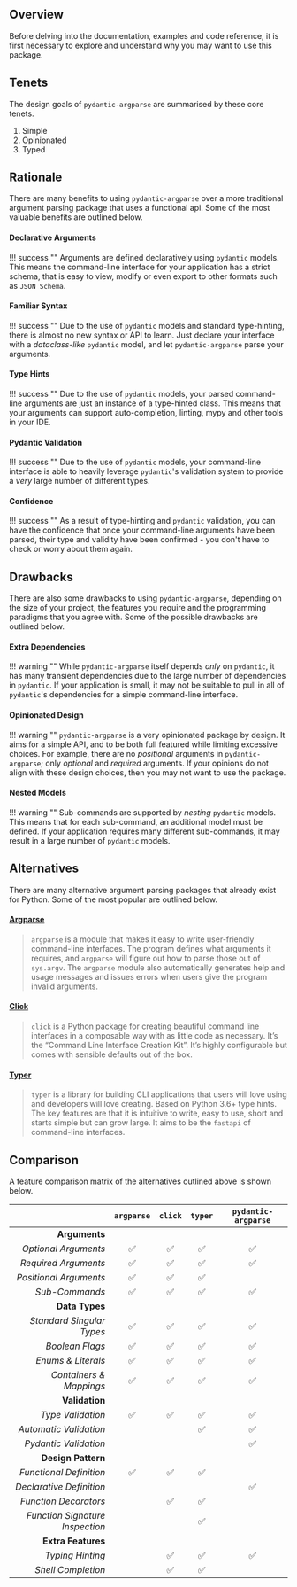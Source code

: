 ## Overview
Before delving into the documentation, examples and code reference, it is first
necessary to explore and understand why you may want to use this package.

## Tenets
The design goals of `pydantic-argparse` are summarised by these core tenets.

1. Simple
2. Opinionated
3. Typed

## Rationale
There are many benefits to using `pydantic-argparse` over a more traditional
argument parsing package that uses a functional api. Some of the most valuable
benefits are outlined below.

#### Declarative Arguments
!!! success ""
    Arguments are defined declaratively using `pydantic` models. This means the
    command-line interface for your application has a strict schema, that is
    easy to view, modify or even export to other formats such as `JSON Schema`.

#### Familiar Syntax
!!! success ""
    Due to the use of `pydantic` models and standard type-hinting, there is
    almost no new syntax or API to learn. Just declare your interface with a
    *dataclass-like* `pydantic` model, and let `pydantic-argparse` parse your
    arguments.

#### Type Hints
!!! success ""
    Due to the use of `pydantic` models, your parsed command-line arguments are
    just an instance of a type-hinted class. This means that your arguments can
    support auto-completion, linting, mypy and other tools in your IDE.

#### Pydantic Validation
!!! success ""
    Due to the use of `pydantic` models, your command-line interface is able to
    heavily leverage `pydantic`'s validation system to provide a *very* large
    number of different types.

#### Confidence
!!! success ""
    As a result of type-hinting and `pydantic` validation, you can have the
    confidence that once your command-line arguments have been parsed, their
    type and validity have been confirmed - you don't have to check or worry
    about them again.

## Drawbacks
There are also some drawbacks to using `pydantic-argparse`, depending on the
size of your project, the features you require and the programming paradigms
that you agree with. Some of the possible drawbacks are outlined below.

#### Extra Dependencies
!!! warning ""
    While `pydantic-argparse` itself depends *only* on `pydantic`, it has many
    transient dependencies due to the large number of dependencies in
    `pydantic`. If your application is small, it may not be suitable to pull
    in all of `pydantic`'s dependencies for a simple command-line interface.

#### Opinionated Design
!!! warning ""
    `pydantic-argparse` is a very opinionated package by design. It aims for a
    simple API, and to be both full featured while limiting excessive choices.
    For example, there are no *positional* arguments in `pydantic-argparse`;
    only *optional* and *required* arguments. If your opinions do not align
    with these design choices, then you may not want to use the package.

#### Nested Models
!!! warning ""
    Sub-commands are supported by *nesting* `pydantic` models. This means that
    for each sub-command, an additional model must be defined. If your
    application requires many different sub-commands, it may result in a large
    number of `pydantic` models.

## Alternatives
There are many alternative argument parsing packages that already exist for
Python. Some of the most popular are outlined below.

#### [Argparse](https://docs.python.org/3/library/argparse.html)
> `argparse` is a module that makes it easy to write user-friendly command-line
> interfaces. The program defines what arguments it requires, and `argparse`
> will figure out how to parse those out of `sys.argv`. The `argparse` module
> also automatically generates help and usage messages and issues errors when
> users give the program invalid arguments.

#### [Click](https://click.palletsprojects.com/)
> `click` is a Python package for creating beautiful command line interfaces in
> a composable way with as little code as necessary. It’s the “Command Line
> Interface Creation Kit”. It’s highly configurable but comes with sensible
> defaults out of the box.

#### [Typer](https://typer.tiangolo.com/)
> `typer` is a library for building CLI applications that users will love using
> and developers will love creating. Based on Python 3.6+ type hints. The key
> features are that it is intuitive to write, easy to use, short and starts
> simple but can grow large. It aims to be the `fastapi` of command-line
> interfaces.

## Comparison
A feature comparison matrix of the alternatives outlined above is shown below.

|                                 | `argparse`         | `click`            | `typer`            | `pydantic-argparse` |
| ------------------------------: | :----------------: | :----------------: | :----------------: | :-----------------: |
| **Arguments**                                                                                                        |
| *Optional Arguments*            | :white_check_mark: | :white_check_mark: | :white_check_mark: | :white_check_mark:  |
| *Required Arguments*            | :white_check_mark: | :white_check_mark: | :white_check_mark: | :white_check_mark:  |
| *Positional Arguments*          | :white_check_mark: | :white_check_mark: | :white_check_mark: |                     |
| *Sub-Commands*                  | :white_check_mark: | :white_check_mark: | :white_check_mark: | :white_check_mark:  |
| **Data Types**                                                                                                       |
| *Standard Singular Types*       | :white_check_mark: | :white_check_mark: | :white_check_mark: | :white_check_mark:  |
| *Boolean Flags*                 | :white_check_mark: | :white_check_mark: | :white_check_mark: | :white_check_mark:  |
| *Enums & Literals*              | :white_check_mark: | :white_check_mark: | :white_check_mark: | :white_check_mark:  |
| *Containers & Mappings*         | :white_check_mark: | :white_check_mark: | :white_check_mark: | :white_check_mark:  |
| **Validation**                                                                                                       |
| *Type Validation*               | :white_check_mark: | :white_check_mark: | :white_check_mark: | :white_check_mark:  |
| *Automatic Validation*          |                    |                    | :white_check_mark: | :white_check_mark:  |
| *Pydantic Validation*           |                    |                    |                    | :white_check_mark:  |
| **Design Pattern**                                                                                                   |
| *Functional Definition*         | :white_check_mark: | :white_check_mark: | :white_check_mark: |                     |
| *Declarative Definition*        |                    |                    |                    | :white_check_mark:  |
| *Function Decorators*           |                    | :white_check_mark: | :white_check_mark: |                     |
| *Function Signature Inspection* |                    |                    | :white_check_mark: |                     |
| **Extra Features**                                                                                                   |
| *Typing Hinting*                |                    | :white_check_mark: | :white_check_mark: | :white_check_mark:  |
| *Shell Completion*              |                    | :white_check_mark: | :white_check_mark: |                     |

